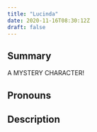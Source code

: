 ```yaml
---
title: "Lucinda"
date: 2020-11-16T08:30:12Z
draft: false
---
```


## Summary
A MYSTERY CHARACTER!

## Pronouns

## Description
